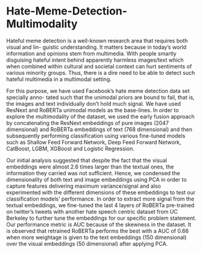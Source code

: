 # Hate-Meme-Detection-Multimodality


Hateful meme detection is a well-known research area that requires both visual and lin-
guistic understanding. It matters because in today’s world information and opinions stem from multimedia. With people smartly disguising hateful intent behind apparently harmless images/text which when combined within cultural and societal context can hurt sentiments of various minority groups. Thus, there is a dire need to be able to detect such hateful multimedia in a multimodal setting.

For this purpose, we have used Facebook’s hate meme detection data set specially anno-
tated such that the unimodal priors are bound to fail, that is, the images and text individually don’t hold much signal. We have used ResNext and RoBERTa unimodal models as the base-lines. In order to explore the multimodality of the dataset, we used the early fusion approach by concatenating the ResNext embeddings of pure images (2047 dimensional) and RoBERTa
embeddings of text (768 dimensional) and then subsequently performing classification using various fine-tuned models such as Shallow Feed Forward Network, Deep Feed Forward Network, CatBoost, LGBM, XGBoost and Logistic Regression.

Our initial analysis suggested that despite the fact that the visual embeddings were almost
2.6 times larger than the textual ones, the information they carried was not sufficient. Hence,
we condensed the dimensionality of both text and image embeddings using PCA in order to
capture features delivering maximum variance/signal and also experimented with the different
dimensions of these embeddings to test our classification models’ performance. In order to
extract more signal from the textual embeddings, we fine-tuned the last 4 layers of RoBERTa
pre-trained on twitter’s tweets with another hate speech centric dataset from UC Berkeley to
further tune the embeddings for our specific problem statement.
Our performance metric is AUC because of the skewness in the dataset. It is observed that
retrained RoBERTa performs the best with a AUC of 0.66 when more weightage is given to the
text embeddings (150 dimensional) over the visual embeddings (50 dimensional) after applying
PCA.
